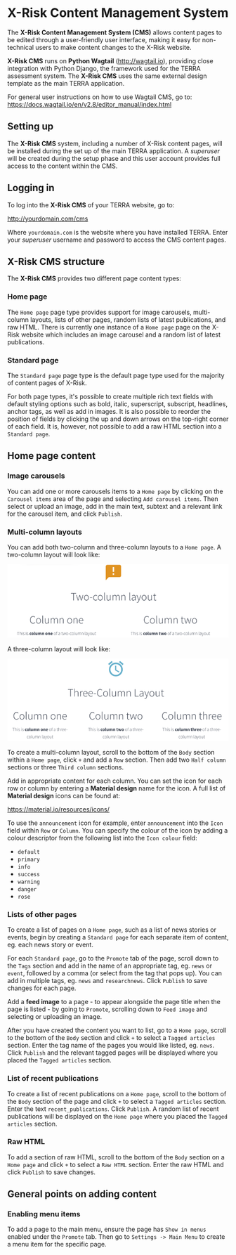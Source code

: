 # X-Risk Content Management System

The **X-Risk Content Management System (CMS)** allows content pages to be edited through a user-friendly user interface, making it easy for non-technical users to make content changes to the X-Risk website. 

**X-Risk CMS** runs on **Python Wagtail** (http://wagtail.io), providing close integration with Python Django, the framework used for the TERRA assessment system. The **X-Risk CMS** uses the same external design template as the main TERRA application.

For general user instructions on how to use Wagtail CMS, go to:  
https://docs.wagtail.io/en/v2.8/editor_manual/index.html

## Setting up
The **X-Risk CMS** system, including a number of X-Risk content pages, will be installed during the set up of the main TERRA application. A *superuser* will be created during the setup phase and this user account provides full access to the content within the CMS.

## Logging in
To log into the **X-Risk CMS** of your TERRA website, go to:  

http://yourdomain.com/cms

Where `yourdomain.com` is the website where you have installed TERRA. Enter your *superuser* username and password to access the CMS content pages. 

## X-Risk CMS structure

The **X-Risk CMS** provides two different page content types:

### Home page
The `Home page` page type provides support for image carousels, multi-column layouts, lists of other pages, random lists of latest publications, and raw HTML. There is currently one instance of a `Home page` page on the X-Risk website which includes an image carousel and a random list of latest publications.

### Standard page
The `Standard page` page type is the default page type used for the majority of content pages of X-Risk.

For both page types, it's possible to create multiple rich text fields with default styling options such as bold, italic, superscript, subscript, headlines, anchor tags, as well as add in images. It is also possible to reorder the position of fields by clicking the up and down arrows on the top-right corner of each field. It is, however, not possible to add a raw HTML section into a `Standard page`. 

## Home page content

### Image carousels
You can add one or more carousels items to a `Home page` by clicking on the `Carousel items` area of the page and selecting `Add carousel items`. Then select or upload an image, add in the main text, subtext and a relevant link for the carousel item, and click `Publish`.

### Multi-column layouts
You can add both two-column and three-column layouts to a `Home page`. A two-column layout will look like:

![Two-column layout](readme/two_column_layout.png)

A three-column layout will look like:

![Three-column layout](readme/three_column_layout.png)

To create a multi-column layout, scroll to the bottom of the `Body` section within a `Home page`, click `+` and add a `Row` section. Then add two `Half column` sections or three `Third column` sections. 

Add in appropriate content for each column. You can set the icon for each row or column by entering a **Material design** name for the icon. A full list of **Material design** icons can be found at:  

https://material.io/resources/icons/

To use the `announcement` icon for example, enter `announcement` into the `Icon` field within `Row` or `Column`. You can specify the colour of the icon by adding a colour descriptor from the following list into the `Icon colour` field:  

- `default`
- `primary`
- `info`
- `success`
- `warning`
- `danger`
- `rose`

### Lists of other pages 
To create a list of pages on a `Home page`, such as a list of news stories or events, begin by creating a `Standard page` for each separate item of content, eg. each news story or event. 

For each `Standard page`, go to the `Promote` tab of the page, scroll down to the `Tags` section and add in the name of an appropriate tag, eg. `news` or `event`, followed by a comma (or select from the tag that pops up). You can add in multiple tags, eg. `news` and `researchnews`. Click `Publish` to save changes for each page.

Add a **feed image** to a page - to appear alongside the page title when the page is listed - by going to `Promote`, scrolling down to `Feed image` and selecting or uploading an image.

After you have created the content you want to list, go to a `Home page`, scroll to the bottom of the `Body` section and click `+` to select a `Tagged articles` section. Enter the tag name of the pages you would like listed, eg. `news`. Click `Publish` and the relevant tagged pages will be displayed where you placed the `Tagged articles` section.

### List of recent publications

To create a list of recent publications on a `Home page`, scroll to the bottom of the `Body` section of the page and click `+` to select a `Tagged articles` section. Enter the text `recent_publications`. Click `Publish`. A random list of recent publications will be displayed on the `Home page` where you placed the `Tagged articles` section.


### Raw HTML

To add a section of raw HTML, scroll to the bottom of the `Body` section on a `Home page` and click `+` to select a `Raw HTML` section. Enter the raw HTML and click `Publish` to save changes.

## General points on adding content

### Enabling menu items
To add a page to the main menu, ensure the page has `Show in menus` enabled under the `Promote` tab. Then go to `Settings -> Main Menu` to create a menu item for the specific page. 



